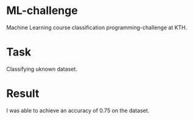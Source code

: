 # ML-challenge
Machine Learning course classification programming-challenge at KTH. 

# Task
Classifying uknown dataset.

# Result
I was able to achieve an accuracy of 0.75 on the dataset. 
